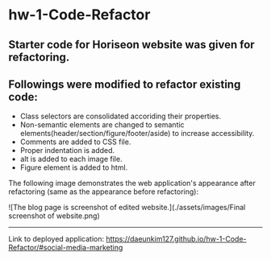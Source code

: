 # hw-1-Code-Refactor

## Starter code for Horiseon website was given for refactoring.

## Followings were modified to refactor existing code:
* Class selectors are consolidated accoriding their properties.
* Non-semantic elements are changed to semantic elements(header/section/figure/footer/aside) to increase accessibility.
* Comments are added to CSS file.
* Proper indentation is added.
* alt is added to each image file.
* Figure element is added to html.

The following image demonstrates the web application's appearance after refactoring (same as the appearance before refactoring):

![The blog page is screenshot of edited website.](./assets/images/Final screenshot of website.png)

--- 



Link to deployed application: https://daeunkim127.github.io/hw-1-Code-Refactor/#social-media-marketing
